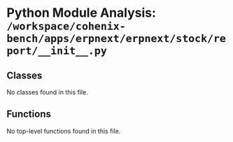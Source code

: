 # Python Module Analysis: `/workspace/cohenix-bench/apps/erpnext/erpnext/stock/report/__init__.py`

## Classes

No classes found in this file.


## Functions

No top-level functions found in this file.
